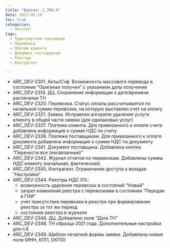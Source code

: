 ```yaml
---
title: "Версия: 1.768.9"
date: 2021-02-18
toc: true
categories:
  - version
tags:
  - Транспортная накладная
  - Перевозка
  - Платеж клиента
  - Документ поставщикам
  - Реестры
  - Контрагент

---
```


-   ARC_DEV-2301. Акты/Счф. Возможность массового перевода в состояние “Оригинал получен” с указанием даты получения
-   ARC_DEV-2314. ДЦ. Сохранение информации о дате/времени распечатки ТН
-   ARC_DEV-2320. Перевозка. Статус оплаты рассчитывается по начальной сумме перевозки, на которую выставлен счет на оплату
-   ARC_DEV-2321. Заявка. Исправлен алгоритм удаления услуги клиенту в общей части заявки (для одинаковых услуг)
-   ARC_DEV-2337. Платежи клиента. Для привязанного к оплате счета добавлена информация о сумме НДС по счету
-   ARC_DEV-2338. Платежи поставщикам. Для привязанного к оплате документа добавлена информация о сумме НДС по документу
-   ARC_DEV-2341. Документ поставщика. Добавлена кнопка “Перенести все (несвязанные)”
-   ARC_DEV-2342. Журнал отчетов по перевозкам. Добавлены суммы НДС клиенту (начальная, фактическая)
-   ARC_DEV-2345. Контрагент. Ограничение доступа к вкладке “Настройки”
-   ARC_DEV-2344. Реестры НДС 0%:
  	- возможность удаления перевозок в состояний “Новый”
  	- запрет изменений реестра с перевозками в состоянии “Передан в ГНИ”
  	- учет присутствия перевозки в реестре при формировании реестра за тот же период
  	- состояние реестра в журнале
-   ARC_DEV-2346. ДЦ. Добавлено поле “Дата ТН”
-   ARC_DEV-2348. ТН образца 2021 года. Дополнительные настройки для п.6
-   ARC_DEV-2349. Шаблон печатной формы заявки. Добавлены новые поля (ИНН, КПП, ОКПО)
